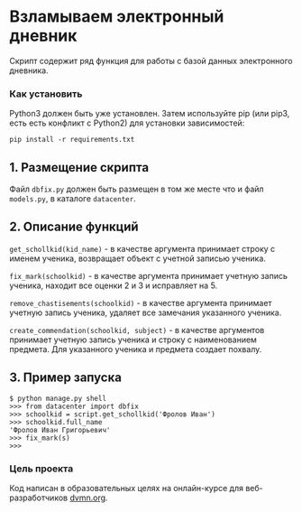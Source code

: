 # Взламываем электронный дневник

Скрипт содержит ряд функция для работы с базой данных электронного дневника.

### Как установить

Python3 должен быть уже установлен. Затем используйте pip (или pip3, есть есть конфликт с Python2) для установки зависимостей:
```
pip install -r requirements.txt
```

## 1. Размещение скрипта
Файл `dbfix.py` должен быть размещен в том же месте что и файл `models.py`, в каталоге `datacenter`.

## 2. Описание функций

`get_schollkid(kid_name)` - в качестве аргумента принимает строку с именем ученика, возвращает объект с учетной записью ученика.

`fix_mark(schoolkid)` - в качестве аргумента принимает учетную запись ученика, находит все оценки 2 и 3 и исправляет на 5.

`remove_chastisements(schoolkid)` - в качестве аргумента принимает учетную запись ученика, удаляет все замечания указанного ученика.

`create_commendation(schoolkid, subject)` - в качестве аргументов принимает учетную запись ученика и строку с наименованием предмета. Для указанного ученика и предмета создает похвалу.

## 3. Пример запуска
```
$ python manage.py shell
>>> from datacenter import dbfix
>>> schoolkid = script.get_schollkid('Фролов Иван')
>>> schoolkid.full_name
'Фролов Иван Григорьевич'
>>> fix_mark(s)
>>>
```

### Цель проекта

Код написан в образовательных целях на онлайн-курсе для веб-разработчиков [dvmn.org](https://dvmn.org/).